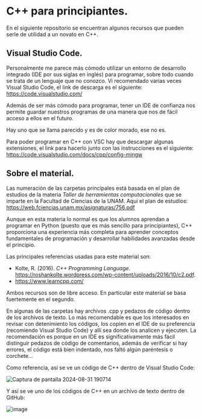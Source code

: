 # C++ para principiantes.
En el siguiente repositorio se encuentran algunos recursos que pueden serle de utilidad a un novato en C++.
## Visual Studio Code.
Personalmente me parece más cómodo utilizar un entorno de desarrollo integrado (IDE por sus siglas en inglés) para programar, sobre todo cuando se trata de un lenguaje que no conozco. Vi recomendado varias veces Visual Studio Code, el link de descarga es el siguiente: https://code.visualstudio.com/

Además de ser más cómodo para programar, tener un IDE de confianza nos permite guardar nuestros programas de una manera que nos de fácil acceso a ellos en el futuro.

Hay uno que se llama parecido y es de color morado, ese no es.

Para poder programar en C++ con VSC hay que descargar algunas extensiones, el link para hacerlo junto con las instrucciones es el siguiente: https://code.visualstudio.com/docs/cpp/config-mingw

## Sobre el material.
Las numeración de las carpetas principales está basada en el plan de estudios de la materia *Taller de herramientas computacionales* que se imparte en la Facultad de Ciencias de la UNAM. Aquí el plan de estudios: https://web.fciencias.unam.mx/asignaturas/756.pdf

Aunque en esta materia lo normal es que los alumnos aprendan a programar en Python (puesto que es más sencillo para principiantes), C++ proporciona una experiencia más completa para aprender conceptos fundamentales de programación y desarrollar habilidades avanzadas desde el principio.

Las principales referencias usadas para este material son:
* Kolte, R. (2016). *C++ Programming Language*. https://roshankolte.wordpress.com/wp-content/uploads/2016/10/c2.pdf. 
* https://www.learncpp.com/ 

Ambos recursos son de libre acceso. En particular este material se basa fuertemente en el segundo.

En algunas de las carpetas hay archivos .cpp y pedazos de código dentro de los archivos de texto. Lo más recomendable es que los interesados en revisar con detenimiento los códigos, los copien en el IDE de su preferencia (recomiendo Visual Studio Code) y allí sea donde los analicen y ejecuten. La recomendación es porque en un IDE es significativamente más fácil distinguir pedazos de código de comentarios, además de verificar si hay errores, el código está bien indentado, nos faltó algún paréntesis o corchete...

Como referencia, así se ve un código de C++ dentro de Visual Studio Code:

![Captura de pantalla 2024-08-31 190714](https://github.com/user-attachments/assets/766d4f0e-e456-402f-95be-59a5956e5297)

Y así se ve uno de los códigos de C++ en un archivo de texto dentro de GitHub:

![image](https://github.com/user-attachments/assets/67062664-8c3e-491c-9a94-d1c3954ba64a)

